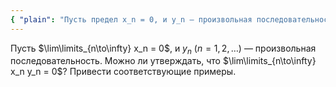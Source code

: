 ```yaml
---
{ "plain": "Пусть предел x_n = 0, и y_n — произвольная последовательность. Можно ли утверждать, что предел x_n * y_n = 0? Привести соответствующие примеры." }
---
```


Пусть $\lim\limits_{n\to\infty} x_n = 0$, и $y_n \ (n=1,2,\ldots)$ — произвольная последовательность.
Можно ли утверждать, что $\lim\limits_{n\to\infty} x_n y_n = 0$?
Привести соответствующие примеры.